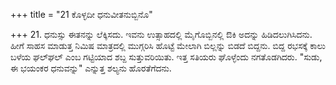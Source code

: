 +++
title = "21 ಕೊಳ್ಳದೀ ಧನುವೀತನುಬ್ಬಿನೊ"

+++
21. ಧನುಸ್ಸು ಈತನನ್ನು ಲೆಕ್ಕಿಸದು. ಇವನು ಉತ್ಸಾಹದಲ್ಲಿ ಮೈಗೊಬ್ಬಿನಲ್ಲಿ ಔಕಿ ಅದನ್ನು ಹಿಡಿದಲುಗಿಸಿದನು. ಹೀಗೆ ಸಾಹಸ ಮಾಡುತ್ತ ನಿಮಿಷ ಮಾತ್ರದಲ್ಲಿ ಮುಗ್ಗರಿಸಿ ಹೊಟ್ಟೆ ಮೇಲಾಗಿ ಬಿಲ್ಲನ್ನು  ಬಿಡದೆ ಬಿದ್ದನು. ಬಿದ್ದ ರಭಸಕ್ಕೆ ಕಾಲು ಬಳೆಯ ಘಲ್‍ಘಲ್ ಎಂಬ ಗಟ್ಟಿಯಾದ ಶಬ್ದ  ಸುತ್ತುವರಿಯಿತು.  ಇತ್ತ ಸತಿಯರು ಘೊಳ್ಳೆಂದು ನಗತೊಡಗಿದರು. "ಸುಡು, ಈ ಭಯಂಕರ ಧನುವನ್ನು" ಎನ್ನುತ್ತ ಶಲ್ಯನು ಹೊರತೆಗೆದನು.